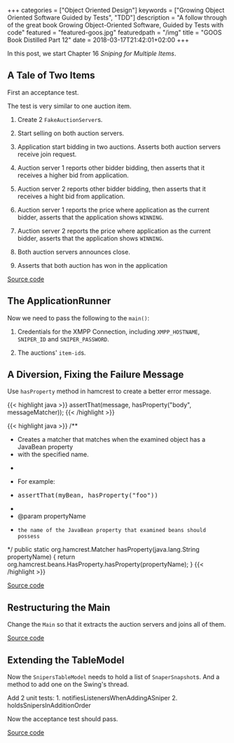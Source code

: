 +++
categories = ["Object Oriented Design"]
keywords = ["Growing Object Oriented Software Guided by Tests", "TDD"]
description = "A follow through of the great book Growing Object-Oriented Software, Guided by Tests with code"
featured = "featured-goos.jpg"
featuredpath = "/img"
title = "GOOS Book Distilled Part 12"
date = 2018-03-17T21:42:01+02:00
+++

In this post, we start Chapter 16 *Sniping for Multiple Items*.

## A Tale of Two Items

First an acceptance test.

The test is very similar to one auction item.

1. Create 2 `FakeAuctionServer`s.

2. Start selling on both auction servers.

3. Application start bidding in two auctions. Asserts both auction servers receive join request.

4. Auction server 1 reports other bidder bidding, then asserts that it receives a higher bid from application.

5. Auction server 2 reports other bidder bidding, then asserts that it receives a hight bid from application.

6. Auction server 1 reports the price where application as the current bidder, asserts that the application shows `WINNING`.

7. Auction server 2 reports the price where application as the current bidder, asserts that the application shows `WINNING`.

8. Both auction servers announces close.

9. Asserts that both auction has won in the application

[Source code](https://github.com/lvguowei/GOOS/commit/fc10773c916be8fa1248b1ceffa9d2d26be2dfef)

## The ApplicationRunner

Now we need to pass the following to the `main()`:

1. Credentials for the XMPP Connection, including `XMPP_HOSTNAME`, `SNIPER_ID` and `SNIPER_PASSWORD`.

2. The auctions' `item-id`s.

## A Diversion, Fixing the Failure Message

Use `hasProperty` method in hamcrest to create a better error message.

{{< highlight java >}}
assertThat(message, hasProperty("body", messageMatcher));
{{< /highlight >}}

{{< highlight java >}}
/**
   * Creates a matcher that matches when the examined object has a JavaBean property
   * with the specified name.
   * <p/>
   * For example:
   * <pre>assertThat(myBean, hasProperty("foo"))</pre>
   * 
   * @param propertyName
   *     the name of the JavaBean property that examined beans should possess
   */
   public static <T> org.hamcrest.Matcher<T> hasProperty(java.lang.String propertyName) {
    return org.hamcrest.beans.HasProperty.<T>hasProperty(propertyName);
  }
{{< /highlight >}}

[Source code](https://github.com/lvguowei/GOOS/commit/cab5713345194d2d1f38774c99cc77c94f5d5c2b)

## Restructuring the Main

Change the `Main` so that it extracts the auction servers and joins all of them.

[Source code](https://github.com/lvguowei/GOOS/commit/ac6cbd8e6eea5958ea6d786fa647f821a27b2abb)

## Extending the TableModel

Now the `SnipersTableModel` needs to hold a list of `SnaperSnapshot`s. And a method to add one on the Swing's thread.

Add 2 unit tests: 1. notifiesListenersWhenAddingASniper 2. holdsSnipersInAdditionOrder

Now the acceptance test should pass.

[Source code](https://github.com/lvguowei/GOOS/commit/238d70cc490cf6bed7ccf8bc667062a4c15ef430)
